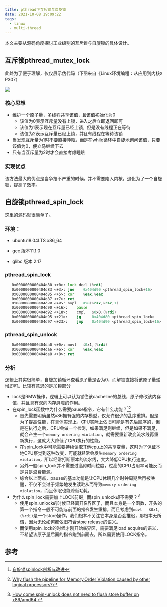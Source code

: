 ```yaml
---
title: pthread下互斥锁与自旋锁
date: 2021-10-08 19:09:22
tags:
  - linux
  - multi-thread
---
```


本文主要从源码角度探讨工业级别的互斥锁与自旋锁的具体设计。

## 互斥锁pthread_mutex_lock

此处为了便于理解，仅仅展示伪代码（下图来自《Linux环境编程：从应用到内核》P307）

<img src="https://s3.bmp.ovh/imgs/2021/10/6f5da7efe7cd7f94.png"  />

### 核心思想

* 维护一个原子量，多线程共享该值，且该值初始化为0
  * 该值为0表示互斥量没有上锁，进入之后立即返回即可
  * 该值为1表示现在互斥量已经上锁，但是没有线程正在等待
  * 该值为2表示互斥量已经上锁，并且有线程在等待该锁
* 当发现互斥量为1时不要直接睡眠，而是在while循环中自旋地询问该值，只要该值为0，便立马继续下去
* 只有当互斥量为2时才会直接考虑睡眠

### 实现优点

该方法最大的优点是当争抢不严重的时候，并不需要陷入内核，退化为了一个自旋锁，提高了效率。

## 自旋锁pthread_spin_lock

这里的源码就很简单了。

### 环境：

* ubuntu18.04LTS x86_64

* gcc 版本11.1.0
* glibc 版本 2.17

### pthread_spin_lock

```asm
   0x0000000000404d80 <+0>:	lock decl (%rdi)
   0x0000000000404d83 <+3>:	jne    0x404d90 <pthread_spin_lock+16>
   0x0000000000404d85 <+5>:	xor    %eax,%eax
   0x0000000000404d87 <+7>:	ret    
   0x0000000000404d88 <+8>:	nopl   0x0(%rax,%rax,1)
   0x0000000000404d90 <+16>:	pause  
   0x0000000000404d92 <+18>:	cmpl   $0x0,(%rdi)
   0x0000000000404d95 <+21>:	jg     0x404d80 <pthread_spin_lock>
   0x0000000000404d97 <+23>:	jmp    0x404d90 <pthread_spin_lock+16>

```

### pthread_spin_unlock

```asm
   0x0000000000404da0 <+0>:	movl   $0x1,(%rdi)
   0x0000000000404da6 <+6>:	xor    %eax,%eax
   0x0000000000404da8 <+8>:	ret 
```

### 分析

逻辑上其实很简单，自旋加锁循环查看原子量是否为0，而解锁直接将该原子量递增即可。比较有意思的是加锁部分

* lock是RMW操作，逻辑上可以认为锁住该cacheline的总线，原子修改该内存值，并且具有双向内存屏障的作用。
* 在spin_lock函数中为什么需要pause指令，它有什么功能？[^1][^2]
  * 首先需要明确虽然x86拥有强的内存模型，仅允许很少的乱序重排。但是为了提高性能，在具体实现上，CPU实际上依旧可能是有先后顺序的，但是在执行之后，CPU会做一个检测，如果满足则继续，但是如果不满足，就会产生一个`memory ordering violation`，就需要重新改变流水线再重新执行，这就大大降低了CPU执行的性能。
  * 在spin_lock中可能需要持续读取其他cpu上的共享变量，这时为了保证本地CPU察觉到这种改变，可能就经常会发生`memory ordering violation`，所以经常打断原本的流水线，大大降低CPU执行速度。
  * 另外一般spin_lock并不需要过高的时间粒度，过高的CPU占用率可能反而是只是浪费能源。
  * 综合以上两点，pause的基本功能是让CPU休眠几个时钟周期后再被唤醒，不仅不会过于频繁地发生读取从而导致`memory ordering violation`，而且休眠也能降低功耗。
* 为什么spin_lock需要加上LOCK前缀，而spin_unlock却不需要？[^3]
  * 使用spin_unlock的时候已经离开临界区了，而且本身是一个函数，开头的第一个指令一般不可能与前面的指令发生重排，而且考虑到`movl   $0x1,(%rdi)`是一个store操作，我们根本不关注它本身是否会推迟，那根本无所谓，因为无论如何都依旧符合store release的语义。
  * 而使用spin_lock的时候才刚开始临界区，需要满足load acquire的语义，不希望该原子量后面的指令跑到前面去，所以需要使用LOCK指令。

## 参考

[^1]: [自旋锁spinlock剖析与改进](https://kb.cnblogs.com/page/105657/)

[^2]: [Why flush the pipeline for Memory Order Violation caused by other logical processors?](https://stackoverflow.com/questions/55563077/why-flush-the-pipeline-for-memory-order-violation-caused-by-other-logical-proces)
[^3]: [How come spin-unlock does not need to flush store buffer on x86/amd64 ](https://stackoverflow.com/questions/68090562/how-come-spin-unlock-does-not-need-to-flush-store-buffer-on-x86-amd64)
